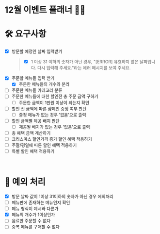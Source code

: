 # 12월 이벤트 플래너 🎅🏻

# 🛠️ 요구사항

- [x] 방문할 예정인 날짜 입력받기
  > - [x] 1 이상 31 이하의 숫자가 아닌 경우, "[ERROR] 유효하지 않은 날짜입니다. 다시 입력해 주세요."라는 에러 메시지를 보여 주세요.
- [x] 주문할 메뉴들 입력 받기
  - [x] 주문한 메뉴들의 개수와 분리
- [ ] 주문한 메뉴들 카테고리 분류
- [ ] 주문한 메뉴들에 대한 할인전 총 주문 금액 구하기
  - [ ] 주문한 금액이 1만원 이상이 되는지 확인
- [ ] 할인 전 금액에 따른 샴페인 증정 여부 판단
  - [ ] 증정 메뉴가 없는 경우 '없음'으로 출력
- [ ] 할인 금액별 제공 배지 판단
  - [ ] 제공될 배지가 없는 경우 '없음'으로 출력
- [ ] 총 혜택 금액 계산하기
- [ ] 크리스마스 할인가격 증가 할인 혜택 적용하기
- [ ] 주말/평일에 따른 할인 혜택 적용하기
- [ ] 특별 할인 혜택 적용하기

<br/>

# 🚨 예외 처리

- [x] 방문 날짜 값이 1이상 31이하의 숫자가 아닌 경우 에외처리
- [ ] 메뉴판에 존재하는 메뉴인지 확인
- [ ] 메뉴 형식이 예시와 다른가
- [x] 메뉴의 개수가 1이상인가
- [ ] 음료만 주문할 수 없다
- [ ] 중복 메뉴를 구매할 수 없다
